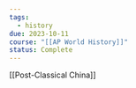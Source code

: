 ```yaml
---
tags:
  - history
due: 2023-10-11
course: "[[AP World History]]"
status: Complete
---
```

[[Post-Classical China]]